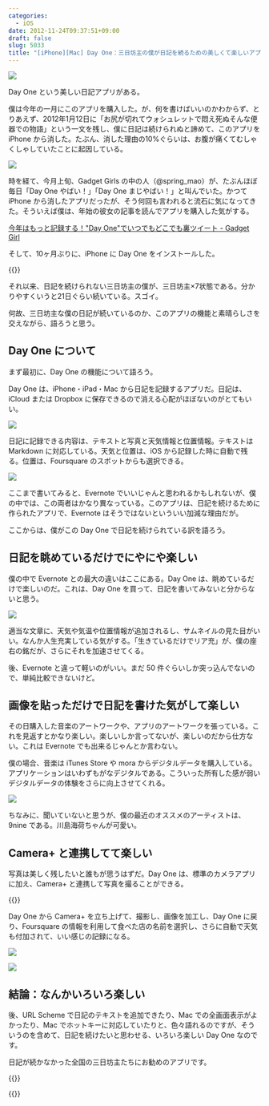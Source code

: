 ```yaml
---
categories:
  - iOS
date: 2012-11-24T09:37:51+09:00
draft: false
slug: 5033
title: "[iPhone][Mac] Day One：三日坊主の僕が日記を続るための美しくて楽しいアプリ"
---
```


![](/images/2012/11/5033_1.png)

Day One という美しい日記アプリがある。

僕は今年の一月にこのアプリを購入した。が、何を書けばいいのかわからず、とりあえず、2012年1月12日に「お尻が切れてウォシュレットで悶え死ぬそんな便器での物語」という一文を残し、僕に日記は続けられぬと諦めて、このアプリを iPhone から消した。たぶん、消した理由の10%ぐらいは、お腹が痛くてむしゃくしゃしていたことに起因している。

![](/images/2012/11/5033_2.png)

時を経て、今月上旬、Gadget Girls の中の人（@spring_mao）が、たぶんほぼ毎日「Day One やばい！」「Day One まじやばい！」と叫んでいた。かつて iPhone から消したアプリだったが、そう何回も言われると流石に気になってきた。そういえば僕は、年始の彼女の記事を読んでアプリを購入した気がする。

[今年はもっと記録する！"Day One"でいつでもどこでも裏ツイート - Gadget Girl](http://d.hatena.ne.jp/spring_mao/20120101/1325429305)

そして、10ヶ月ぶりに、iPhone に Day One をインストールした。

{{<app id="421706526" title="Day One - Journal 1.9.1（￥450）" src="http://a853.phobos.apple.com/us/r1000/105/Purple/v4/e1/6c/d4/e16cd436-84c1-8482-abfc-71055fb58c9e/mzl.kokrrflf.100x100-75.png">}}

それ以来、日記を続けられない三日坊主の僕が、三日坊主×7状態である。分かりやすくいうと21日ぐらい続いている。スゴイ。

何故、三日坊主な僕の日記が続いているのか、このアプリの機能と素晴らしさを交えながら、語ろうと思う。

## Day One について

まず最初に、Day One の機能について語ろう。

Day One は、iPhone・iPad・Mac から日記を記録するアプリだ。日記は、iCloud または Dropbox に保存できるので消える心配がほぼないのがとてもいい。

![](/images/2012/11/5033_3.png)

日記に記録できる内容は、テキストと写真と天気情報と位置情報。テキストは Markdown に対応している。天気と位置は、iOS から記録した時に自動で残る。位置は、Foursquare のスポットからも選択できる。

![](/images/2012/11/5033_4.png)

ここまで書いてみると、Evernote でいいじゃんと思われるかもしれないが、僕の中では、この両者はかなり異なっている。このアプリは、日記を続けるために作られたアプリで、Evernote はそうではないといういい加減な理由だが。

ここからは、僕がこの Day One で日記を続けられている訳を語ろう。

## 日記を眺めているだけでにやにや楽しい

僕の中で Evernote との最大の違いはここにある。Day One は、眺めているだけで楽しいのだ。これは、Day One を買って、日記を書いてみないと分からないと思う。

![](/images/2012/11/5033_5.png)

適当な文章に、天気や気温や位置情報が追加されるし、サムネイルの見た目がいい。なんか人生充実している気がする。「生きているだけでリア充」が、僕の座右の銘だが、さらにそれを加速させてくる。

後、Evernote と違って軽いのがいい。まだ 50 件ぐらいしか突っ込んでないので、単純比較できないけど。

## 画像を貼っただけで日記を書けた気がして楽しい

その日購入した音楽のアートワークや、アプリのアートワークを張っている。これを見返すとかなり楽しい。楽しいしか言ってないが、楽しいのだから仕方ない。これは Evernote でも出来るじゃんとか言わない。

僕の場合、音楽は iTunes Store や mora からデジタルデータを購入している。アプリケーションはいわずもがなデジタルである。こういった所有した感が弱いデジタルデータの体験をさらに向上させてくれる。

![](/images/2012/11/5033_6.png)

ちなみに、聞いていないと思うが、僕の最近のオススメのアーティストは、9nine である。川島海荷ちゃんが可愛い。

## Camera+ と連携してて楽しい

写真は美しく残したいと誰もが思うはずだ。Day One は、標準のカメラアプリに加え、Camera+ と連携して写真を撮ることができる。

{{<app id="329670577" title="Camera+ 3.6.1（￥85）" src="http://a1879.phobos.apple.com/us/r1000/101/Purple/v4/5f/71/0c/5f710cef-2774-364e-1dfd-a86259809229/mzm.lvgxxduv.100x100-75.png">}}

Day One から Camera+ を立ち上げて、撮影し、画像を加工し、Day One に戻り、Foursquare の情報を利用して食べた店の名前を選択し、さらに自動で天気も付加されて、いい感じの記録になる。

![](/images/2012/11/5033_7.png)

![](/images/2012/11/5033_8.png)

## 結論：なんかいろいろ楽しい

後、URL Scheme で日記のテキストを追加できたり、Mac での全画面表示がよかったり、Mac でホットキーに対応していたりと、色々語れるのですが、そういうのを含めて、日記を続けたいと思わせる、いろいろ楽しい Day One なのです。

日記が続かなかった全国の三日坊主たちにお勧めのアプリです。

{{<app id="421706526" title="Day One - Journal 1.9.1（￥450）" src="http://a853.phobos.apple.com/us/r1000/105/Purple/v4/e1/6c/d4/e16cd436-84c1-8482-abfc-71055fb58c9e/mzl.kokrrflf.100x100-75.png">}}

{{<app id="422304217" title="Day One 1.7.2（￥850）" src="http://a2.mzstatic.com/us/r1000/075/Purple/v4/9c/8b/18/9c8b1884-bb91-befb-c007-275fb8150ac1/DayOne-Mac-1024.100x100-75.png">}}
